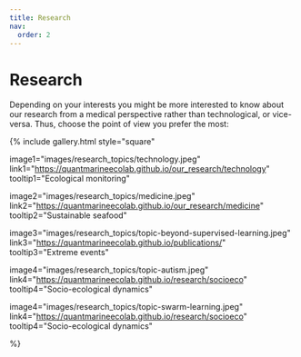 ```yaml
---
title: Research
nav:
  order: 2
---
```


# <i class="fas research"></i>Research

Depending on your interests you might be more interested to know about our research from a medical perspective rather than technological, or vice-versa. Thus, choose the point of view you prefer the most:

{%
  include gallery.html
  style="square"

  image1="images/research_topics/technology.jpeg"
  link1="https://quantmarineecolab.github.io/our_research/technology"
  tooltip1="Ecological monitoring"

  image2="images/research_topics/medicine.jpeg"
  link2="https://quantmarineecolab.github.io/our_research/medicine"
  tooltip2="Sustainable seafood"

  image3="images/research_topics/topic-beyond-supervised-learning.jpeg"
  link3="https://quantmarineecolab.github.io/publications/"
  tooltip3="Extreme events"

  image4="images/research_topics/topic-autism.jpeg"
  link4="https://quantmarineecolab.github.io/research/socioeco"
  tooltip4="Socio-ecological dynamics"
  
  image4="images/research_topics/topic-swarm-learning.jpeg"
  link4="https://quantmarineecolab.github.io/research/socioeco"
  tooltip4="Socio-ecological dynamics"

%}




